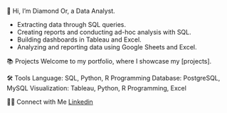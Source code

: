 👋 Hi, I’m Diamond Or, a Data Analyst.
- Extracting data through SQL queries.
- Creating reports and conducting ad-hoc analysis with SQL.
- Building dashboards in Tableau and Excel.
- Analyzing and reporting data using Google Sheets and Excel.

📚 Projects
Welcome to my portfolio, where I showcase my [projects].

🛠️ Tools
Language: SQL, Python, R Programming 
Database: PostgreSQL, MySQL
Visualization: Tableau, Python, R Programming, Excel

👋🏻 Connect with Me
[Linkedin](https://www.linkedin.com/in/diamond-or/)


